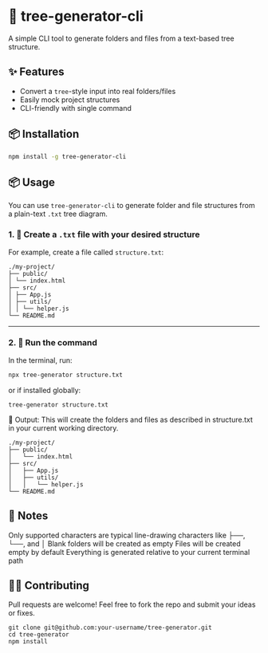 # 📁 tree-generator-cli

A simple CLI tool to generate folders and files from a text-based tree structure.

## ✨ Features

- Convert a `tree`-style input into real folders/files
- Easily mock project structures
- CLI-friendly with single command

## 📦 Installation

```bash
npm install -g tree-generator-cli
```

## 📦 Usage

You can use `tree-generator-cli` to generate folder and file structures from a plain-text `.txt` tree diagram.

### 1. 📄 Create a `.txt` file with your desired structure

For example, create a file called `structure.txt`:

```
./my-project/
├── public/
│ └── index.html
├── src/
│ ├── App.js
│ ├── utils/
│ │ └── helper.js
└── README.md
```

---

### 2. 🚀 Run the command

In the terminal, run:

```bash
npx tree-generator structure.txt
```

or if installed globally:

```
tree-generator structure.txt
```

🧱 Output:
This will create the folders and files as described in structure.txt in your current working directory.

```
./my-project/
├── public/
│   └── index.html
├── src/
│   ├── App.js
│   ├── utils/
│   │   └── helper.js
└── README.md
```

## 📝 Notes

Only supported characters are typical line-drawing characters like ├──, └──, and │
Blank folders will be created as empty
Files will be created empty by default
Everything is generated relative to your current terminal path

## 🧑‍💻 Contributing

Pull requests are welcome! Feel free to fork the repo and submit your ideas or fixes.

```
git clone git@github.com:your-username/tree-generator.git
cd tree-generator
npm install
```
